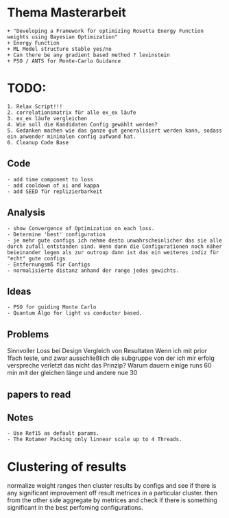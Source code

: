 # Thema Masterarbeit
    + "Developing a Framework for optimizing Rosetta Energy Function weights using Bayesian Optimization"
    + Energy Function
    + ML Model structure stable yes/no
    + Can there be any gradient based method ? levinstein
    + PSO / ANTS for Monte-Carlo Guidance


# TODO: 
    1. Relax Script!!!
    2. correlationsmatrix für alle ex_ex läufe
    3. ex_ex läufe vergleichen
    4. Wie soll die Kandidaten Config gewählt werden?
    5. Gedanken machen wie das ganze gut generalisiert werden kann, sodass ein anwender minimalen config aufwand hat.
    6. Cleanup Code Base


## Code
    - add time component to loss
    - add cooldown of xi and kappa
    - add SEED für replizierbarkeit
## Analysis
    - show Convergence of Optimization on each loss.
    - Determine 'best' configuration
    - je mehr gute configs ich nehme desto unwahrscheinlicher das sie alle durch zufall entstanden sind. Wenn dann die Configurationen noch näher beieinander legen als zur outroup dann ist das ein weiteres indiz für "echt" gute configs
    - Entfernungsmß für Configs
    - normalisierte distanz anhand der range jedes gewichts.

## Ideas
    - PSO for guiding Monte Carlo
    - Quantum Algo for light vs conductor based.

## Problems
Sinnvoller Loss bei Design
Vergleich von Resultaten
Wenn ich mit prior 1fach teste, und zwar ausschließlich die subgruppe von der ich mir erfolg verspreche verletzt das nicht das Prinzip?
Warum dauern einige runs 60 min mit der gleichen länge und andere nue 30
## papers to read


## Notes
    - Use Ref15 as default params.
    - The Rotamer Packing only linnear scale up to 4 Threads.

# Clustering of results
normalize weight ranges then cluster results by configs and see if there is any significant 
improvement off result metrices in a particular cluster. 
then from the other side aggregate by metrices and check if there is something significant in the best perfoming configurations.

